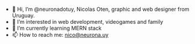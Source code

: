 - 👋 Hi, I’m @neuronadotuy, Nicolas Oten, graphic and web designer from Uruguay.
- 👀 I’m interested in web development, videogames and family
- 🌱 I’m currently learning MERN stack
- 📫 How to reach me: nico@neurona.uy

